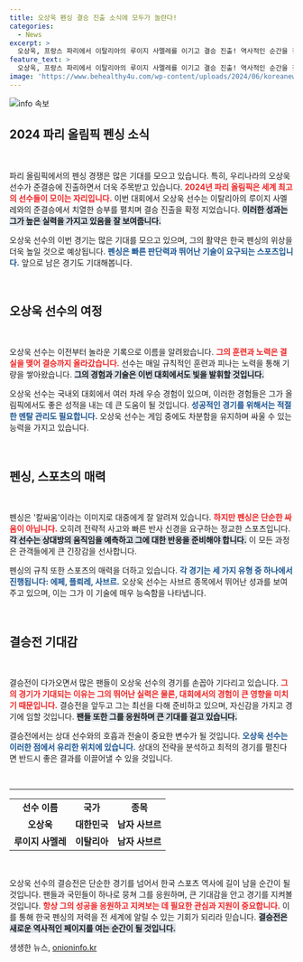 ```yaml
---
title: 오상욱 펜싱 결승 진출 소식에 모두가 놀란다!
categories:
  - News
excerpt: >
  오상욱, 프랑스 파리에서 이탈리아의 루이지 사멜레를 이기고 결승 진출! 역사적인 순간을 걸작으로 만들며 화려하게 나아간다. 지금 확인하세요!
feature_text: >
  오상욱, 프랑스 파리에서 이탈리아의 루이지 사멜레를 이기고 결승 진출! 역사적인 순간을 걸작으로 만들며 화려하게 나아간다. 지금 확인하세요!
image: 'https://www.behealthy4u.com/wp-content/uploads/2024/06/koreanews.jpg'
---
```


<p><img src="https://www.behealthy4u.com/wp-content/uploads/2024/06/koreanews.jpg" alt="info 속보" /></p>

<h2 data-ke-size="size26">2024 파리 올림픽 펜싱 소식</h2>

<p data-ke-size="size16">&nbsp;</p>

<p>파리 올림픽에서의 펜싱 경쟁은 많은 기대를 모으고 있습니다. 특히, 우리나라의 오상욱 선수가 준결승에 진출하면서 더욱 주목받고 있습니다. <b><span style="color: #ee2323;">2024년 파리 올림픽은 세계 최고의 선수들이 모이는 자리입니다.</span></b> 이번 대회에서 오상욱 선수는 이탈리아의 루이지 사멜레와의 준결승에서 치열한 승부를 펼치며 결승 진출을 확정 지었습니다. <b><span style="background-color: #21538527;">이러한 성과는 그가 높은 실력을 가지고 있음을 잘 보여줍니다.</span></b></p>

<p>오상욱 선수의 이번 경기는 많은 기대를 모으고 있으며, 그의 활약은 한국 펜싱의 위상을 더욱 높일 것으로 예상됩니다. <b><span style="color: #1a5490;">펜싱은 빠른 판단력과 뛰어난 기술이 요구되는 스포츠입니다.</span></b> 앞으로 남은 경기도 기대해봅니다.</p>

<p data-ke-size="size16">&nbsp;</p>

<h2 data-ke-size="size26">오상욱 선수의 여정</h2>

<p data-ke-size="size16">&nbsp;</p>

<p>오상욱 선수는 이전부터 놀라운 기록으로 이름을 알려왔습니다. <b><span style="color: #ee2323;">그의 훈련과 노력은 결실을 맺어 결승까지 올라갔습니다.</span></b> 선수는 매일 규칙적인 훈련과 피나는 노력을 통해 기량을 쌓아왔습니다. <b><span style="background-color: #21538527;">그의 경험과 기술은 이번 대회에서도 빛을 발휘할 것입니다.</span></b></p>

<p>오상욱 선수는 국내외 대회에서 여러 차례 우승 경험이 있으며, 이러한 경험들은 그가 올림픽에서도 좋은 성적을 내는 데 큰 도움이 될 것입니다. <b><span style="color: #1a5490;">성공적인 경기를 위해서는 적절한 멘탈 관리도 필요합니다.</span></b> 오상욱 선수는 게임 중에도 차분함을 유지하며 싸울 수 있는 능력을 가지고 있습니다.</p>

<p data-ke-size="size16">&nbsp;</p>

<h2 data-ke-size="size26">펜싱, 스포츠의 매력</h2>

<p data-ke-size="size16">&nbsp;</p>

<p>펜싱은 '칼싸움'이라는 이미지로 대중에게 잘 알려져 있습니다. <b><span style="color: #ee2323;">하지만 펜싱은 단순한 싸움이 아닙니다.</span></b> 오히려 전략적 사고와 빠른 반사 신경을 요구하는 정교한 스포츠입니다. <b><span style="background-color: #21538527;">각 선수는 상대방의 움직임을 예측하고 그에 대한 반응을 준비해야 합니다.</span></b> 이 모든 과정은 관객들에게 큰 긴장감을 선사합니다.</p>

<p>펜싱의 규칙 또한 스포츠의 매력을 더하고 있습니다. <b><span style="color: #1a5490;">각 경기는 세 가지 유형 중 하나에서 진행됩니다: 에페, 플뢰레, 사브르.</span></b> 오상욱 선수는 사브르 종목에서 뛰어난 성과를 보여주고 있으며, 이는 그가 이 기술에 매우 능숙함을 나타냅니다.</p>

<p data-ke-size="size16">&nbsp;</p>

<h2 data-ke-size="size26">결승전 기대감</h2>

<p data-ke-size="size16">&nbsp;</p>

<p>결승전이 다가오면서 많은 팬들이 오상욱 선수의 경기를 손꼽아 기다리고 있습니다. <b><span style="color: #ee2323;">그의 경기가 기대되는 이유는 그의 뛰어난 실력은 물론, 대회에서의 경험이 큰 영향을 미치기 때문입니다.</span></b> 결승전을 앞두고 그는 최선을 다해 준비하고 있으며, 자신감을 가지고 경기에 임할 것입니다. <b><span style="background-color: #21538527;">팬들 또한 그를 응원하며 큰 기대를 걸고 있습니다.</span></b></p>

<p>결승전에서는 상대 선수와의 호흡과 전술이 중요한 변수가 될 것입니다. <b><span style="color: #1a5490;">오상욱 선수는 이러한 점에서 유리한 위치에 있습니다.</span></b> 상대의 전략을 분석하고 최적의 경기를 펼친다면 반드시 좋은 결과를 이끌어낼 수 있을 것입니다.</p>

<p data-ke-size="size16">&nbsp;</p>

<hr>

<table style="width: 100%;">
    <tr>
        <td style="text-align: center; height: 17px;"><b>선수 이름</b></td>
        <td style="text-align: center; height: 17px;"><b>국가</b></td>
        <td style="text-align: center; height: 17px;"><b>종목</b></td>
    </tr>
    <tr>
        <td style="text-align: center; height: 17px;"><b>오상욱</b></td>
        <td style="text-align: center; height: 17px;"><b>대한민국</b></td>
        <td style="text-align: center; height: 17px;"><b>남자 사브르</b></td>
    </tr>
    <tr>
        <td style="text-align: center; height: 17px;"><b>루이지 사멜레</b></td>
        <td style="text-align: center; height: 17px;"><b>이탈리아</b></td>
        <td style="text-align: center; height: 17px;"><b>남자 사브르</b></td>
    </tr>
</table>

<p data-ke-size="size16">&nbsp;</p>

<p>오상욱 선수의 결승전은 단순한 경기를 넘어서 한국 스포츠 역사에 길이 남을 순간이 될 것입니다. 팬들과 국민들이 하나로 뭉쳐 그를 응원하며, 큰 기대감을 안고 경기를 지켜볼 것입니다. <b><span style="color: #ee2323;">항상 그의 성공을 응원하고 지켜보는 데 필요한 관심과 지원이 중요합니다.</span></b> 이를 통해 한국 펜싱의 저력을 전 세계에 알릴 수 있는 기회가 되리라 믿습니다. <b><span style="background-color: #21538527;">결승전은 새로운 역사적인 페이지를 여는 순간이 될 것입니다.</span></b></p>
생생한 뉴스, <a href="https://onioninfo.kr" rel="dofollow">onioninfo.kr</a>


